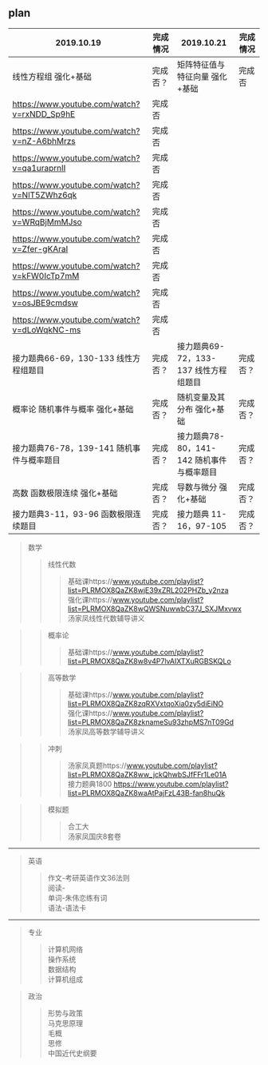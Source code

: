 ## plan
|  2019.10.19   | 完成情况 | 2019.10.21 | 完成情况 |
| ----  | ----  | ----  | ----  | 
| 线性方程组 强化+基础 | 完成否？ | 矩阵特征值与特征向量 强化+基础 | 完成否 | 
| https://www.youtube.com/watch?v=rxNDD_Sp9hE | 完成否 | | |
| https://www.youtube.com/watch?v=nZ-A6bhMrzs | 完成否 | | |
| https://www.youtube.com/watch?v=qa1uraprnlI | 完成否 | | |
| https://www.youtube.com/watch?v=NlT5ZWhz6qk | 完成否 | | |
| https://www.youtube.com/watch?v=WRqBjMmMJso | 完成否 | | |
| https://www.youtube.com/watch?v=Zfer-gKAraI | 完成否 | | | 
| https://www.youtube.com/watch?v=kFW0IcTp7mM | 完成否 | | |
| https://www.youtube.com/watch?v=osJBE9cmdsw | 完成否 | | |
| https://www.youtube.com/watch?v=dLoWqkNC-ms | 完成否 | | |
| 接力题典66-69，130-133 线性方程组题目 | 完成否？ | 接力题典69-72，133-137 线性方程组题目 | 完成否？ | 
| 概率论 随机事件与概率 强化+基础 | 完成否？ | 随机变量及其分布 强化+基础| 完成否？ | 
| 接力题典76-78，139-141 随机事件与概率题目 | 完成否？ | 接力题典78-80，141-142 随机事件与概率题目  | 完成否？ | 
| 高数 函数极限连续 强化+基础| 完成否？ | 导数与微分 强化+基础 | 完成否？ | 
| 接力题典3-11，93-96 函数极限连续题目 | 完成否？ | 接力题典 11-16，97-105  | 完成否？| 

>数学   
>>线性代数    
>>>基础课https://www.youtube.com/playlist?list=PLRMOX8QaZK8wjE39xZRL202PHZb_y2nza  
>>>强化课https://www.youtube.com/playlist?list=PLRMOX8QaZK8wQWSNuwwbC37J_SXJMxvwx  
>>>汤家凤线性代数辅导讲义  

>>概率论   
>>>基础课https://www.youtube.com/playlist?list=PLRMOX8QaZK8w8v4P7lvAIXTXuRGBSKQLo  

>>高等数学        
>>>基础课https://www.youtube.com/playlist?list=PLRMOX8QaZK8zqRXVxtqoXia0zy5diEiNO  
>>>强化课https://www.youtube.com/playlist?list=PLRMOX8QaZK8zknameSu93zhpMS7nT09Gd  
>>>汤家凤高等数学辅导讲义   

>>冲刺  
>>>汤家凤真题https://www.youtube.com/playlist?list=PLRMOX8QaZK8ww_jckQhwbSJfFFr1Le01A  
>>>接力题典1800 https://www.youtube.com/playlist?list=PLRMOX8QaZK8waAtPajFzL43B-fan8huQk  

>>模拟题   
>>>合工大  
>>>汤家凤国庆8套卷  
---
>英语  
>>作文-考研英语作文36法则  
>>阅读-  
>>单词-朱伟恋练有词  
>>语法-语法卡  
---
>专业  
>>计算机网络  
>>操作系统  
>>数据结构  
>>计算机组成  

>政治  
>>形势与政策  
>>马克思原理  
>>毛概  
>>思修  
>>中国近代史纲要  

